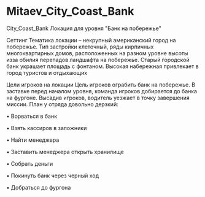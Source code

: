 # Mitaev_City_Coast_Bank

City_Coast_Bank
Локация для уровня "Банк на побережье"

Сеттинг Тематика локации – некрупный американский город на побережье. Тип застройки клеточный, ряды кирпичных многоквартирных домов, расположенных на разном уровне высоты изза обилия перепадов ландшафта на побережье. Старый городской банк украшает площадь с фонтаном. Высокая набережная привлекает в город туристов и отдыхающих

Цели игроков на локации Цель игроков ограбить банк на побережье. В заставке перед началом уровня, команда игроков добирается до банка на фургоне. Высадив игроков, водитель уезжает в точку завершения миссии. План у отряда довольно дерзкий: 

• Ворваться в банк

• Взять кассиров в заложники 

• Найти менеджера 

• Заставить менеджера открыть хранилище 

• Собрать деньги 

• Покинуть банк через черный ход 

• Добраться до фургона
